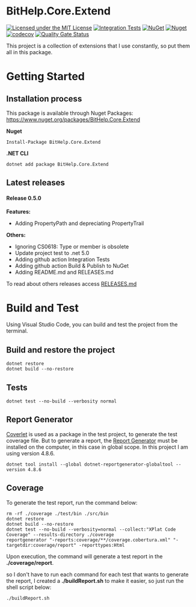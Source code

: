 # BitHelp.Core.Extend

[![Licensed under the MIT License](https://img.shields.io/badge/License-MIT-blue.svg)](./LICENSE)
[![Integration Tests](https://github.com/RenatoPacheco/BitHelp.Core.Extend/workflows/Integration%20Tests/badge.svg?branch=master)](https://github.com/RenatoPacheco/BitHelp.Core.Extend/actions/workflows/integration-tests.yml)
[![NuGet](https://img.shields.io/nuget/v/BitHelp.Core.Extend.svg)](https://nuget.org/packages/BitHelp.Core.Extend)
[![Nuget](https://img.shields.io/nuget/dt/BitHelp.Core.Extend.svg)](https://nuget.org/packages/BitHelp.Core.Extend)
[![codecov](https://codecov.io/gh/RenatoPacheco/BitHelp.Core.Extend/branch/master/graph/badge.svg?token=6YLN9GKD8X)](https://codecov.io/gh/RenatoPacheco/BitHelp.Core.Extend)
[![Quality Gate Status](https://sonarcloud.io/api/project_badges/measure?project=RenatoPacheco_BitHelp.Core.Extend&metric=alert_status)](https://sonarcloud.io/summary/new_code?id=RenatoPacheco_BitHelp.Core.Extend)

This project is a collection of extensions that I use constantly, so put them all in this package.

# Getting Started

## Installation process

This package is available through Nuget Packages: https://www.nuget.org/packages/BitHelp.Core.Extend

**Nuget**
```
Install-Package BitHelp.Core.Extend
```

**.NET CLI**
```
dotnet add package BitHelp.Core.Extend
```

## Latest releases

#### Release 0.5.0

**Features:**

- Adding PropertyPath and depreciating PropertyTrail

**Others:**

- Ignoring CS0618: Type or member is obsolete
- Update project test to .net 5.0
- Adding github action Integration Tests
- Adding github action Build & Publish to NuGet
- Adding README.md and RELEASES.md

To read about others releases access [RELEASES.md](./RELEASES.md)

# Build and Test

Using Visual Studio Code, you can build and test the project from the terminal.

## Build and restore the project

```
dotnet restore
dotnet build --no-restore
```

## Tests

```
dotnet test --no-build --verbosity normal
```

## Report Generator

[Coverlet] is used as a package in the test project, to generate the test coverage file. But to generate a report, the [Report Generator] must be installed on the computer, in this case in global scope. In this project I am using version 4.8.6.

```	
dotnet tool install --global dotnet-reportgenerator-globaltool --version 4.8.6
```

## Coverage

To generate the test report, run the command below:

```
rm -rf ./coverage ./test/bin ./src/bin
dotnet restore
dotnet build --no-restore
dotnet test --no-build --verbosity=normal --collect:"XPlat Code Coverage" --results-directory ./coverage
reportgenerator "-reports:coverage/**/coverage.cobertura.xml" "-targetdir:coverage/report" -reporttypes:Html
```

Upon execution, the command will generate a test report in the **./coverage/report**.

so I don't have to run each command for each test that wants to generate the report, I created a **./buildReport.sh** to make it easier, so just run the shell script below:

```	
./buildReport.sh
```


[Visual Studio]:<https://visualstudio.microsoft.com/>
[.Net Core 3.1]:<https://docs.microsoft.com/en-us/dotnet/core/whats-new/dotnet-core-3-1>
[.NET 5]:<https://docs.microsoft.com/en-us/dotnet/core/whats-new/dotnet-5>
[Report Generator]:<https://github.com/danielpalme/ReportGenerator>
[Coverlet]:<https://github.com/coverlet-coverage/coverlet>
[shields.io]:<https://shields.io/category/coverage>